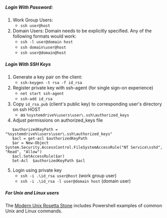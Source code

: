 
##### Login With Password:
1. Work Group Users:
     * `ssh user@host`
2. Domain Users: Domain needs to be explicitly specified. Any of the following formats would work:
     * `ssh -l user@domain host`
     * `ssh domain\user@host`
     * `ssh user@domain@host`


##### Login With SSH Keys

1. Generate a key pair on the client:
     * `ssh-keygen -t rsa -f id_rsa`
2. Register private key with ssh-agent (for single sign-on experience)
     * `net start ssh-agent`
     * `ssh-add id_rsa` 
3. Copy `id_rsa.pub` (client's public key) to corresponding user's directory on ssh HOST
     * as `%systemdrive%\users\user\.ssh\authorized_keys`
4. Adjust permissions on authorized_keys file
```   
   $authorizedKeyPath = "%systemdrive%\users\user\.ssh\authorized_keys"
   $acl = get-acl $authorizedKeyPath
   $ar = New-Object  System.Security.AccessControl.FileSystemAccessRule("NT Service\sshd", "Read", "Allow")
   $acl.SetAccessRule($ar)
   Set-Acl  $authorizedKeyPath $acl
``` 
5. Login using private key
     * `ssh -i .\id_rsa user@host` (work group user)
     * `ssh -i .\id_rsa -l user@domain host` (domain user)

##### For Unix and Linux users

The [Modern Unix Rosetta Stone](https://certsimple.com/rosetta-stone) includes Powershell examples of common Unix and Linux commands. 